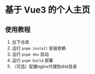 # 基于 Vue3 的个人主页

## 使用教程
1. 拉下仓库
2. 运行 `pnpm install` 安装依赖
3. 运行 `pnpm dev` 启动
4. 运行 `pnpm build` 部署
5. （可选）配置nginx代理到dist目录
